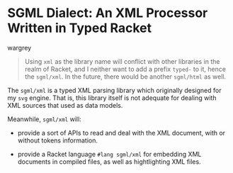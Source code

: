 # SGML Dialect: An XML Processor Written in Typed Racket

wargrey

> Using `xml` as the library name will conflict with other libraries in
> the realm of Racket, and I neither want to add a prefix `typed-` to it,
> hence the `sgml/xml`. In the future, there would be another `sgml/html`
> as well.

The `sgml/xml` is a typed XML parsing library which originally designed
for my `svg` engine. That is, this library itself is not adequate for
dealing with XML sources that used as data models.

Meanwhile, `sgml/xml` will:

* provide a sort of APIs to read and deal with the XML document, with or
  without tokens information.

* provide a Racket language `#lang sgml/xml` for embedding XML documents
  in compiled files, as well as hightlighting XML files.


